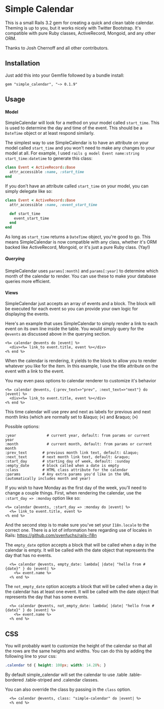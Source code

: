 Simple Calendar
===============

This is a small Rails 3.2 gem for creating a quick and clean table calendar.
Theming is up to you, but it works nicely with Twitter Bootstrap. It's
compatible with pure Ruby classes, ActiveRecord, Mongoid, and any other
ORM.

Thanks to Josh Chernoff and all other contributors.

Installation
------------

Just add this into your Gemfile followed by a bundle install:

    gem "simple_calendar", "~> 0.1.9"

Usage
-----

#### Model

SimpleCalendar will look for a method on your model called `start_time`.
This is used to determine the day and time of the event. This should be
a `DateTime` object or at least respond similarly.

The simplest way to use SimpleCalendar is to have an attribute on your
model called `start_time` and you won't need to make any changes to your
model at all. For example, I used `rails g model Event name:string
start_time:datetime` to generate this class:

```ruby
class Event < ActiveRecord::Base
  attr_accessible :name, :start_time
end
```

If you don't have an attribute called `start_time` on your model, you
can simply delegate like so:

```ruby
class Event < ActiveRecord::Base
  attr_accessible :name, :event_start_time

  def start_time
    event_start_time
  end
end
```

As long as `start_time` returns a `DateTime` object, you're good to go.
This means SimpleCalendar is now compatible with any class, whether it's
ORM backed like ActiveRecord, Mongoid, or it's just a pure Ruby class.
(Yay!)

##### Querying

SimpleCalendar uses `params[:month]` and `params[:year]` to determine
which month of the calendar to render. You can use these to make your
database queries more efficient.

#### Views

SimpleCalendar just accepts an array of events and a block. The block
will be executed for each event so you can provide your own logic for
displaying the events.

Here's an example that uses SimpleCalendar to simply render a link to
each event on its own line inside the table. You would simply query for
the `@events` as discussed above in the querying section.

```erb
<%= calendar @events do |event| %>
  <div><%= link_to event.title, event %></div>
<% end %>
```

When the calendar is rendering, it yields to the block to allow you to
render whatever you like for the item. In this example, I use the title
attribute on the event with a link to the event.

You may even pass options to calendar renderer to customize it's behavior

```erb
<%= calendar @events, {:prev_text=>"prev", :next_text=>"next"} do |event| %>
  <div><%= link_to event.title, event %></div>
<% end %>
```

This time calendar will use prev and next as labels for previous and next month
links (which are normally set to &amp;laquo; (&laquo;) and &amp;raquo; (&raquo;)

Possible options:

    :year	           # current year, default: from params or current year
    :month		       # current month, default: from params or current month
    :prev_text       # previous month link text, default: &laquo;
    :next_text       # next month link text, default: &raquo;
    :start_day       # starting day of week, default: :sunday
    :empty_date      # block called when a date is empty
    :class           # HTML class attribute for the calendar
    :params          # Any extra params you'd like in the URL (automatically includes month and year)

If you wish to have Monday as the first day of the week, you'll need to
change a couple things. First, when rendering the calendar, use the
`:start_day => :monday` option like so:

```erb
<%= calendar @events, :start_day => :monday do |event| %>
  <%= link_to event.title, event %>
<% end %>
```

And the second step is to make sure you've set your `I18n.locale` to the
correct one. There is a lot of information here regarding use of locales in Rails:
https://github.com/svenfuchs/rails-i18n

The `empty_date` option accepts a block that will be called when a day
in the calendar is empty. It will be called with the date object that
represents the day that has no events.

```erb
  <%= calendar @events, empty_date: lambda{ |date| "hello from #{date}" } do |event| %>
    <%= event.name %>
  <% end %>
```
The `not_empty_date` option accepts a block that will be called when a day
in the calendar has at least one event. It will be called with the date object that
represents the day that has some events.

```erb
  <%= calendar @events, not_empty_date: lambda{ |date| "hello from #{date}" } do |event| %>
    <%= event.name %>
  <% end %>
```


CSS
---

You will probably want to customize the height of the calendar so that
all the rows are the same heights and widths. You can do this by adding
the following line to your css:

```css
.calendar td { height: 100px; width: 14.28%; }
```

By default simple_calendar will set the calendar to use .table
.table-bordered .table-striped and .calendar classes.

You can also override the class by passing in the `class` option.

```erb
  <%= calendar @events, class: "simple-calendar" do |event| %>
  <% end %>
```
